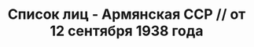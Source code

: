---
title: Список лиц - Армянская ССР // от 12 сентября 1938 года
description: РГАСПИ, ф.17, т.11, оп.171, дело 419, лист 140
images:
- /disk/pictures/v11/17-171-419-140.jpg
- /disk/pictures/v11/17-171-419-141.jpg
- /disk/pictures/v11/17-171-419-142.jpg
- /disk/pictures/v11/17-171-419-143.jpg
- /disk/pictures/v11/17-171-419-144.jpg
---